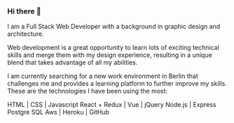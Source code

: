 ### Hi there 👋

I am a Full Stack Web Developer with a background in graphic design and architecture.

Web development is a great opportunity to learn lots of exciting technical skills and merge them with my design experience, resulting in a unique blend that takes advantage of all my abilities.

I am currently searching for a new work environment in Berlin that challenges me and provides a learning platform to further improve my skills.  These are the technologies I have been using the most:

HTML | CSS | Javascript
React + Redux | Vue | jQuery
Node.js | Express
Postgre SQL
Aws | Heroku | GitHub

<!--
**LupeBezz/lupebezz** is a ✨ _special_ ✨ repository because its `README.md` (this file) appears on your GitHub profile.

Here are some ideas to get you started:

- 🔭 I’m currently working on ...
- 🌱 I’m currently learning ...
- 👯 I’m looking to collaborate on ...
- 🤔 I’m looking for help with ...
- 💬 Ask me about ...
- 📫 How to reach me: ...
- 😄 Pronouns: ...
- ⚡ Fun fact: ...
-->
